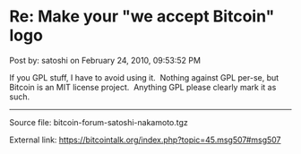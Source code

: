 # Re: Make your "we accept Bitcoin" logo

Post by: satoshi on February 24, 2010, 09:53:52 PM

If you GPL stuff, I have to avoid using it. &nbsp;Nothing against GPL per-se, but Bitcoin is an MIT license project. &nbsp;Anything GPL please clearly mark it as such.

---

Source file: bitcoin-forum-satoshi-nakamoto.tgz

External link: https://bitcointalk.org/index.php?topic=45.msg507#msg507
